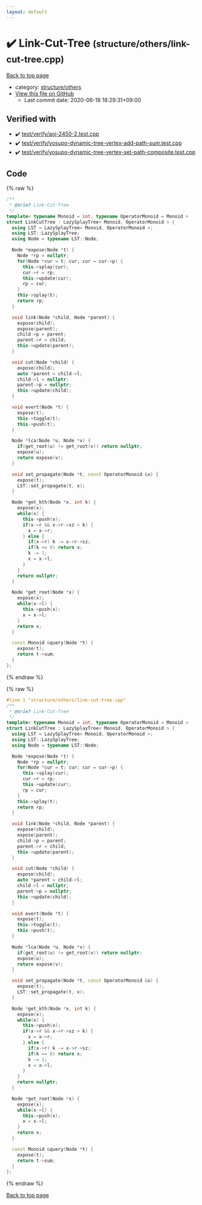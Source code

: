 ```yaml
---
layout: default
---
```


<!-- mathjax config similar to math.stackexchange -->
<script type="text/javascript" async
  src="https://cdnjs.cloudflare.com/ajax/libs/mathjax/2.7.5/MathJax.js?config=TeX-MML-AM_CHTML">
</script>
<script type="text/x-mathjax-config">
  MathJax.Hub.Config({
    TeX: { equationNumbers: { autoNumber: "AMS" }},
    tex2jax: {
      inlineMath: [ ['$','$'] ],
      processEscapes: true
    },
    "HTML-CSS": { matchFontHeight: false },
    displayAlign: "left",
    displayIndent: "2em"
  });
</script>

<script type="text/javascript" src="https://cdnjs.cloudflare.com/ajax/libs/jquery/3.4.1/jquery.min.js"></script>
<script src="https://cdn.jsdelivr.net/npm/jquery-balloon-js@1.1.2/jquery.balloon.min.js" integrity="sha256-ZEYs9VrgAeNuPvs15E39OsyOJaIkXEEt10fzxJ20+2I=" crossorigin="anonymous"></script>
<script type="text/javascript" src="../../../assets/js/copy-button.js"></script>
<link rel="stylesheet" href="../../../assets/css/copy-button.css" />


# :heavy_check_mark: Link-Cut-Tree <small>(structure/others/link-cut-tree.cpp)</small>

<a href="../../../index.html">Back to top page</a>

* category: <a href="../../../index.html#40d73e22b7d986e3399449c25c8b23a1">structure/others</a>
* <a href="{{ site.github.repository_url }}/blob/master/structure/others/link-cut-tree.cpp">View this file on GitHub</a>
    - Last commit date: 2020-06-18 18:29:31+09:00




## Verified with

* :heavy_check_mark: <a href="../../../verify/test/verify/aoj-2450-2.test.cpp.html">test/verify/aoj-2450-2.test.cpp</a>
* :heavy_check_mark: <a href="../../../verify/test/verify/yosupo-dynamic-tree-vertex-add-path-sum.test.cpp.html">test/verify/yosupo-dynamic-tree-vertex-add-path-sum.test.cpp</a>
* :heavy_check_mark: <a href="../../../verify/test/verify/yosupo-dynamic-tree-vertex-set-path-composite.test.cpp.html">test/verify/yosupo-dynamic-tree-vertex-set-path-composite.test.cpp</a>


## Code

<a id="unbundled"></a>
{% raw %}
```cpp
/**
 * @brief Link-Cut-Tree
 */
template< typename Monoid = int, typename OperatorMonoid = Monoid >
struct LinkCutTree : LazySplayTree< Monoid, OperatorMonoid > {
  using LST = LazySplayTree< Monoid, OperatorMonoid >;
  using LST::LazySplayTree;
  using Node = typename LST::Node;

  Node *expose(Node *t) {
    Node *rp = nullptr;
    for(Node *cur = t; cur; cur = cur->p) {
      this->splay(cur);
      cur->r = rp;
      this->update(cur);
      rp = cur;
    }
    this->splay(t);
    return rp;
  }

  void link(Node *child, Node *parent) {
    expose(child);
    expose(parent);
    child->p = parent;
    parent->r = child;
    this->update(parent);
  }

  void cut(Node *child) {
    expose(child);
    auto *parent = child->l;
    child->l = nullptr;
    parent->p = nullptr;
    this->update(child);
  }

  void evert(Node *t) {
    expose(t);
    this->toggle(t);
    this->push(t);
  }

  Node *lca(Node *u, Node *v) {
    if(get_root(u) != get_root(v)) return nullptr;
    expose(u);
    return expose(v);
  }

  void set_propagate(Node *t, const OperatorMonoid &x) {
    expose(t);
    LST::set_propagate(t, x);
  }

  Node *get_kth(Node *x, int k) {
    expose(x);
    while(x) {
      this->push(x);
      if(x->r && x->r->sz > k) {
        x = x->r;
      } else {
        if(x->r) k -= x->r->sz;
        if(k == 0) return x;
        k -= 1;
        x = x->l;
      }
    }
    return nullptr;
  }

  Node *get_root(Node *x) {
    expose(x);
    while(x->l) {
      this->push(x);
      x = x->l;
    }
    return x;
  }

  const Monoid &query(Node *t) {
    expose(t);
    return t->sum;
  }
};

```
{% endraw %}

<a id="bundled"></a>
{% raw %}
```cpp
#line 1 "structure/others/link-cut-tree.cpp"
/**
 * @brief Link-Cut-Tree
 */
template< typename Monoid = int, typename OperatorMonoid = Monoid >
struct LinkCutTree : LazySplayTree< Monoid, OperatorMonoid > {
  using LST = LazySplayTree< Monoid, OperatorMonoid >;
  using LST::LazySplayTree;
  using Node = typename LST::Node;

  Node *expose(Node *t) {
    Node *rp = nullptr;
    for(Node *cur = t; cur; cur = cur->p) {
      this->splay(cur);
      cur->r = rp;
      this->update(cur);
      rp = cur;
    }
    this->splay(t);
    return rp;
  }

  void link(Node *child, Node *parent) {
    expose(child);
    expose(parent);
    child->p = parent;
    parent->r = child;
    this->update(parent);
  }

  void cut(Node *child) {
    expose(child);
    auto *parent = child->l;
    child->l = nullptr;
    parent->p = nullptr;
    this->update(child);
  }

  void evert(Node *t) {
    expose(t);
    this->toggle(t);
    this->push(t);
  }

  Node *lca(Node *u, Node *v) {
    if(get_root(u) != get_root(v)) return nullptr;
    expose(u);
    return expose(v);
  }

  void set_propagate(Node *t, const OperatorMonoid &x) {
    expose(t);
    LST::set_propagate(t, x);
  }

  Node *get_kth(Node *x, int k) {
    expose(x);
    while(x) {
      this->push(x);
      if(x->r && x->r->sz > k) {
        x = x->r;
      } else {
        if(x->r) k -= x->r->sz;
        if(k == 0) return x;
        k -= 1;
        x = x->l;
      }
    }
    return nullptr;
  }

  Node *get_root(Node *x) {
    expose(x);
    while(x->l) {
      this->push(x);
      x = x->l;
    }
    return x;
  }

  const Monoid &query(Node *t) {
    expose(t);
    return t->sum;
  }
};

```
{% endraw %}

<a href="../../../index.html">Back to top page</a>


